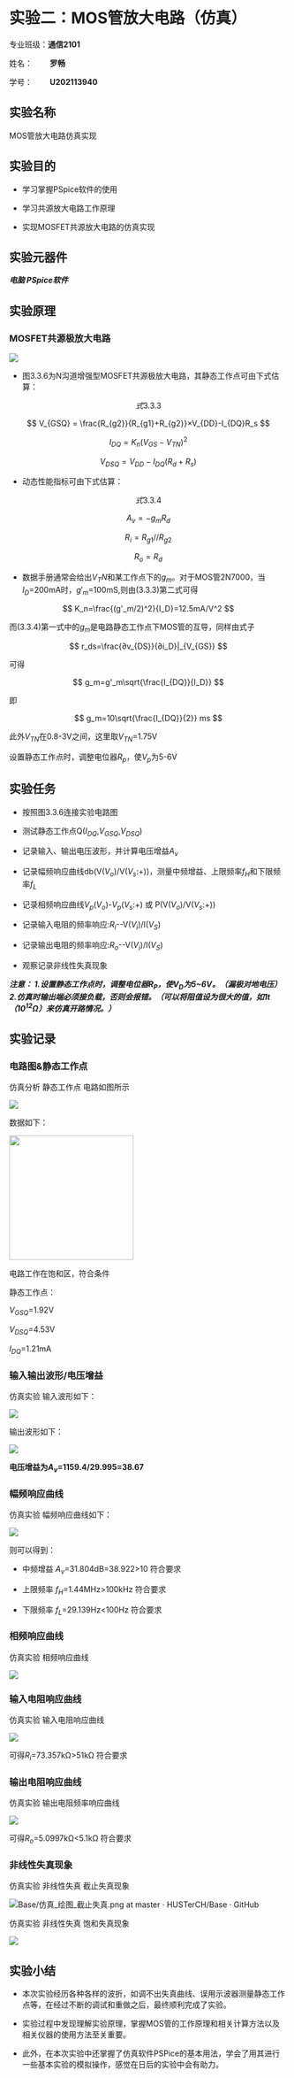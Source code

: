 # 实验二：MOS管放大电路（仿真）

专业班级：**通信2101**

姓名：        **罗畅**

学号：        **U202113940**

## 实验名称

MOS管放大电路仿真实现

## 实验目的

- 学习掌握PSpice软件的使用

- 学习共源放大电路工作原理

- 实现MOSFET共源放大电路的仿真实现

## 实验元器件

***电脑 PSpice软件***

## 实验原理

### MOSFET共源极放大电路

![](https://github.com/HUSTerCH/Base/raw/master/circuitDesign/ex2/%E5%AE%9E%E9%AA%8C%E5%8E%9F%E7%90%86_%E5%85%B1%E6%BA%90%E6%9E%81%E6%94%BE%E5%A4%A7%E7%94%B5%E8%B7%AF.png)

- 图3.3.6为N沟道增强型MOSFET共源极放大电路，其静态工作点可由下式估算：

$$
式3.3.3
$$

$$
V_{GSQ} = \frac{R_{g2}}{R_{g1}+R_{g2}}×V_{DD}-I_{DQ}R_s
$$

$$
I_{DQ}=K_n(V_{GS}-V_{TN})^2
$$

$$
V_{DSQ}=V_{DD}-I_{DQ}(R_d+R_s)
$$

- 动态性能指标可由下式估算：

$$
式3.3.4
$$

$$
A_v=-g_mR_d
$$

$$
R_i=R_{g1}//R_{g2}
$$

$$
R_o=R_d
$$

- 数据手册通常会给出$V_TN$和某工作点下的$g_m$。对于MOS管2N7000，当$I_D$=200mA时，$g'_m$=100mS,则由(3.3.3)第二式可得

$$
K_n=\frac{(g'_m/2)^2}{I_D}=12.5mA/V^2
$$

而(3.3.4)第一式中的$g_m$是电路静态工作点下MOS管的互导，同样由式子

$$
r_ds=\frac{∂v_{DS}}{∂i_D}|_{V_{GS}}
$$

可得

$$
g_m=g'_m\sqrt{\frac{I_{DQ}}{I_D}}
$$

即

$$
g_m=10\sqrt{\frac{I_{DQ}}{2}} ms
$$

此外$V_{TN}$在0.8-3V之间，这里取$V_{TN}$=1.75V

设置静态工作点时，调整电位器$R_p$，使$V_p$为5-6V

## 实验任务

- 按照图3.3.6连接实验电路图

- 测试静态工作点Q($I_{DQ}$,$V_{GSQ}$,$V_{DSQ}$)

- 记录输入、输出电压波形，并计算电压增益$A_v$

- 记录幅频响应曲线db(V($V_o$)/V($V_s$:+))，测量中频增益、上限频率$f_H$和下限频率$f_L$

- 记录相频响应曲线$V_p$($V_o$)-$V_p$($V_s$:+) 或 P(V($V_o$)/V($V_s$:+))

- 记录输入电阻的频率响应:$R_i$--V($V_i$)/I($V_S$)

- 记录输出电阻的频率响应:$R_o$--V($V_i$)/I($V_S$)

- 观察记录非线性失真现象

***注意：
1.设置静态工作点时，调整电位器$R_P$，使$V_D$为5~6V。（漏极对地电压）
2.仿真时输出端必须接负载，否则会报错。（可以将阻值设为很大的值，如1t（$10^{12}$Ω）来仿真开路情况。）***

## 实验记录

### 电路图&静态工作点

仿真分析 静态工作点 电路如图所示  

![](https://github.com/HUSTerCH/Base/raw/master/circuitDesign/ex2/%E4%BB%BF%E7%9C%9F_%E7%94%B5%E8%B7%AF_%E9%9D%99%E6%80%81%E5%B7%A5%E4%BD%9C%E7%82%B9.png)

数据如下：

<img src="https://github.com/HUSTerCH/Base/raw/master/circuitDesign/ex2/%E4%BB%BF%E7%9C%9F_%E6%95%B0%E6%8D%AE_%E9%9D%99%E6%80%81%E5%B7%A5%E4%BD%9C%E7%82%B9.png" title="" alt="" width="225">

电路工作在饱和区，符合条件

静态工作点：

$V_{GSQ}$=1.92V

$V_{DSQ}$=4.53V

$I_{DQ}$=1.21mA

### 输入输出波形/电压增益

仿真实验 输入波形如下：

![](https://github.com/HUSTerCH/Base/raw/master/circuitDesign/ex2/%E4%BB%BF%E7%9C%9F_%E7%BB%98%E5%9B%BE_vi.png)

输出波形如下：

![](https://github.com/HUSTerCH/Base/raw/master/circuitDesign/ex2/%E4%BB%BF%E7%9C%9F_%E7%BB%98%E5%9B%BE_%E5%BC%80%E8%B7%AF_vo.png)

**电压增益为$A_v$=1159.4/29.995=38.67**

### 幅频响应曲线

仿真实验 幅频响应曲线如下：

![](https://github.com/HUSTerCH/Base/raw/master/circuitDesign/ex2/%E4%BB%BF%E7%9C%9F_%E7%BB%98%E5%9B%BE_%E5%B9%85%E9%A2%91%E5%93%8D%E5%BA%94%E6%9B%B2%E7%BA%BF.png)

则可以得到：

- 中频增益 $A_v$=31.804dB=38.922>10 符合要求

- 上限频率 $f_H$=1.44MHz>100kHz 符合要求

- 下限频率 $f_L$=29.139Hz<100Hz 符合要求

### 相频响应曲线

仿真实验 相频响应曲线

![](https://github.com/HUSTerCH/Base/raw/master/circuitDesign/ex2/%E4%BB%BF%E7%9C%9F_%E7%BB%98%E5%9B%BE_%E7%9B%B8%E9%A2%91%E5%93%8D%E5%BA%94%E6%9B%B2%E7%BA%BF.png)

### 输入电阻响应曲线

仿真实验 输入电阻响应曲线

![](https://github.com/HUSTerCH/Base/raw/master/circuitDesign/ex2/%E4%BB%BF%E7%9C%9F_%E7%BB%98%E5%9B%BE_%E8%BE%93%E5%85%A5%E7%94%B5%E9%98%BB%E9%A2%91%E7%8E%87%E5%93%8D%E5%BA%94.png)

可得$R_i$=73.357kΩ>51kΩ 符合要求

### 输出电阻响应曲线

仿真实验 输出电阻频率响应曲线

![](https://github.com/HUSTerCH/Base/raw/master/circuitDesign/ex2/%E4%BB%BF%E7%9C%9F_%E7%BB%98%E5%9B%BE_%E8%BE%93%E5%87%BA%E7%94%B5%E9%98%BB%E9%A2%91%E7%8E%87%E5%93%8D%E5%BA%94.png)

可得$R_o$=5.0997kΩ<5.1kΩ 符合要求

### 非线性失真现象

仿真实验 非线性失真 截止失真现象

![Base/仿真_绘图_截止失真.png at master · HUSTerCH/Base · GitHub](https://github.com/HUSTerCH/Base/raw/master/circuitDesign/ex2/%E4%BB%BF%E7%9C%9F_%E7%BB%98%E5%9B%BE_%E6%88%AA%E6%AD%A2%E5%A4%B1%E7%9C%9F.png)

仿真实验 非线性失真 饱和失真现象

![](https://github.com/HUSTerCH/Base/raw/master/circuitDesign/ex2/%E4%BB%BF%E7%9C%9F_%E7%BB%98%E5%9B%BE_%E9%A5%B1%E5%92%8C%E5%A4%B1%E7%9C%9F.png)

## 实验小结

- 本次实验经历各种各样的波折，如调不出失真曲线、误用示波器测量静态工作点等，在经过不断的调试和重做之后，最终顺利完成了实验。

- 实验过程中发现理解实验原理，掌握MOS管的工作原理和相关计算方法以及相关仪器的使用方法至关重要。

- 此外，在本次实验中还掌握了仿真软件PSPice的基本用法，学会了用其进行一些基本实验的模拟操作，感觉在日后的实验中会有助力。
